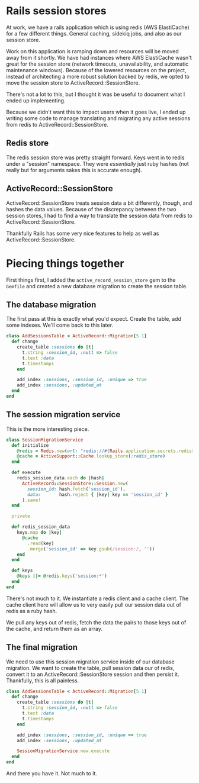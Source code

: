 # Rails session stores

At work, we have a rails application which is using redis (AWS ElastiCache) for a few different things. General caching, sidekiq jobs, and also as our session store.

Work on this application is ramping down and resources will be moved away from it shortly. We have had instances where AWS ElastiCache wasn't great for the session store (network timeouts, unavailability, and automatic maintenance windows). Because of the lowered resources on the project, instead of architecting a more robust solution backed by redis, we opted to move the session store to ActiveRecord::SessionStore.

There's not a lot to this, but I thought it was be useful to document what I ended up implementing.

Because we didn't want this to impact users when it goes live, I ended up writing some code to manage translating and migrating any active sessions from redis to ActiveRecord::SessionStore.

## Redis store

The redis session store was pretty straight forward. Keys went in to redis under a "session" namespace. They were _essentially_ just ruby hashes (not really but for arguments sakes this is accurate enough).

## ActiveRecord::SessionStore

ActiveRecord::SessionStore treats session data a bit differently, though, and hashes the data values. Because of the discrepancy between the two session stores, I had to find a way to translate the session data from redis to ActiveRecord::SessionStore.

Thankfully Rails has some very nice features to help as well as ActiveRecord::SessionStore.

# Piecing things together

First things first, I added the `active_record_session_store` gem to the `Gemfile` and created a new database migration to create the session table.

## The database migration

The first pass at this is exactly what you'd expect. Create the table, add some indexes. We'll come back to this later.

```ruby
class AddSessionsTable < ActiveRecord::Migration[5.1]
  def change
    create_table :sessions do |t|
      t.string :session_id, :null => false
      t.text :data
      t.timestamps
    end

    add_index :sessions, :session_id, :unique => true
    add_index :sessions, :updated_at
  end
end
```

## The session migration service

This is the more interesting piece.

```ruby
class SessionMigrationService
  def initialize
    @redis = Redis.new(url: "redis://#{Rails.application.secrets.redis[:host]}:#{Rails.application.secrets.redis[:port]}")
    @cache = ActiveSupport::Cache.lookup_store(:redis_store)
  end

  def execute
    redis_session_data.each do |hash|
      ActiveRecord::SessionStore::Session.new(
        session_id: hash.fetch('session_id'),
        data:       hash.reject { |key| key == 'session_id' }
      ).save!
  end

  private

  def redis_session_data
    keys.map do |key|
      @cache
        .read(key)
        .merge('session_id' => key.gsub(/session:/, ''))
    end
  end

  def keys
    @keys ||= @redis.keys('session:*')
  end
end
```

There's not much to it. We instantiate a redis client and a cache client. The cache client here will allow us to very easily pull our session data out of redis as a ruby hash.

We pull any keys out of redis, fetch the data the pairs to those keys out of the cache, and return them as an array.

## The final migration

We need to use this session migration service inside of our database migration. We want to create the table, pull session data our of redis, convert it to an ActiveRecord::SessionStore session and then persist it. Thankfully, this is all painless.

```ruby
class AddSessionsTable < ActiveRecord::Migration[5.1]
  def change
    create_table :sessions do |t|
      t.string :session_id, :null => false
      t.text :data
      t.timestamps
    end

    add_index :sessions, :session_id, :unique => true
    add_index :sessions, :updated_at

    SessionMigrationService.new.execute
  end
end
```

And there you have it. Not much to it.
